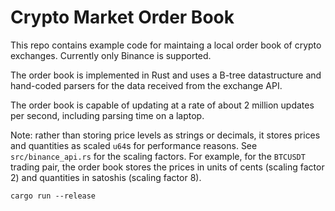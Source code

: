 # Crypto Market Order Book

This repo contains example code for maintaing a local order book of crypto exchanges.
Currently only Binance is supported.

The order book is implemented in Rust and uses a B-tree datastructure and hand-coded
parsers for the data received from the exchange API.

The order book is capable of updating at a rate of about 2 million updates per second,
including parsing time on a laptop.

Note: rather than storing price levels as strings or decimals, it stores prices and
quantities as scaled `u64`s for performance reasons. See `src/binance_api.rs` for the
scaling factors. For example, for the `BTCUSDT` trading pair, the order book stores the
prices in units of cents (scaling factor 2) and quantities in satoshis (scaling factor 8).


```
cargo run --release
```

